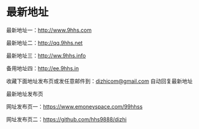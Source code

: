 # 最新地址
最新地址一：http://www.9hhs.com

最新地址二：http://qq.9hhs.net

最新地址三：http://ww.9hhs.info

备用地址四：http://ee.9hhs.in

收藏下面地址发布页或发任意邮件到：dizhicom@gmail.com 自动回复最新地址

最新地址发布页

网址发布页一：https://www.emoneyspace.com/99hhss

网址发布页二：https://github.com/hhs9888/dizhi

